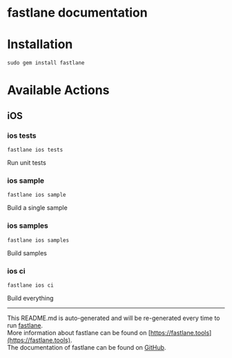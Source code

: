 fastlane documentation
================
# Installation
```
sudo gem install fastlane
```
# Available Actions
## iOS
### ios tests
```
fastlane ios tests
```
Run unit tests
### ios sample
```
fastlane ios sample
```
Build a single sample
### ios samples
```
fastlane ios samples
```
Build samples
### ios ci
```
fastlane ios ci
```
Build everything

----

This README.md is auto-generated and will be re-generated every time to run [fastlane](https://fastlane.tools).  
More information about fastlane can be found on [https://fastlane.tools](https://fastlane.tools).  
The documentation of fastlane can be found on [GitHub](https://github.com/fastlane/fastlane).